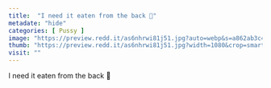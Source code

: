```yaml
---
title:  "I need it eaten from the back 🥺"
metadate: "hide"
categories: [ Pussy ]
image: "https://preview.redd.it/as6nhrwi81j51.jpg?auto=webp&s=a862ab3c4bf2d423cb943bd2b1ffb25713eeddf1"
thumb: "https://preview.redd.it/as6nhrwi81j51.jpg?width=1080&crop=smart&auto=webp&s=4a90e2f40e925e2f2d21a3cc9fe27ec66bc271c6"
visit: ""
---
```

I need it eaten from the back 🥺
